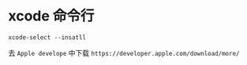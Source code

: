 xcode 命令行
===========

`xcode-select --insatll`

去 `Apple develope` 中下载
`https://developer.apple.com/download/more/`